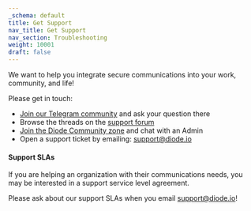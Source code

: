 ```yaml
---
_schema: default
title: Get Support
nav_title: Get Support
nav_section: Troubleshooting
weight: 10001
draft: false
---
```

We want to help you integrate secure communications into your work, community, and life!

Please get in touch:

* [Join our Telegram community](https://t.me/diode_chain) and ask your question there
* Browse the threads on the [support forum](https://forum.diode.io/)
* [Join the Diode Community zone](https://diode.io/joinzone/#tB0kOiAdLwJs7CGXhZXtWy4VlVWhqb094hgKktTOCkJFF-8VMA91SoferyZv) and chat with an Admin
* Open a support ticket by emailing: [support@diode.io](mailto:support@diode.io)

#### Support SLAs

If you are helping an organization with their communications needs, you may be interested in a support service level agreement.

Please ask about our support SLAs when you email [support@diode.io](mailto:support@diode.io)!